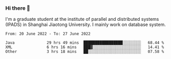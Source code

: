 ### Hi there 👋

I'm a graduate student at the institute of parallel and distributed systems (IPADS) in Shanghai Jiaotong University. I mainly work on database system.

<!--START_SECTION:waka-->

```text
From: 20 June 2022 - To: 27 June 2022

Java              29 hrs 49 mins  █████████████████░░░░░░░░   68.44 %
XML               6 hrs 16 mins   ███▓░░░░░░░░░░░░░░░░░░░░░   14.41 %
Other             3 hrs 18 mins   ██░░░░░░░░░░░░░░░░░░░░░░░   07.58 %
```

<!--END_SECTION:waka-->

<!--
**yqmmm/yqmmm** is a ✨ _special_ ✨ repository because its `README.md` (this file) appears on your GitHub profile.

Here are some ideas to get you started:

- 🔭 I’m currently working on ...
- 🌱 I’m currently learning ...
- 👯 I’m looking to collaborate on ...
- 🤔 I’m looking for help with ...
- 💬 Ask me about ...
- 📫 How to reach me: ...
- 😄 Pronouns: ...
- ⚡ Fun fact: ...
-->
